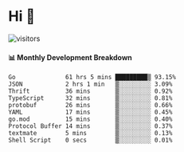 # Hi 👋
 
![visitors](https://visitor-badge.glitch.me/badge?page_id=sorcererxw.sorcererx)

#### 📊 Monthly Development Breakdown

<!--START_SECTION:waka-->
```text
Go              61 hrs 5 mins █████████▒ 93.15%
JSON            2 hrs 1 min   ▒░░░░░░░░░ 3.09%
Thrift          36 mins       ▒░░░░░░░░░ 0.92%
TypeScript      32 mins       ▒░░░░░░░░░ 0.81%
protobuf        26 mins       ▒░░░░░░░░░ 0.66%
YAML            17 mins       ▒░░░░░░░░░ 0.45%
go.mod          15 mins       ▒░░░░░░░░░ 0.40%
Protocol Buffer 14 mins       ▒░░░░░░░░░ 0.37%
textmate        5 mins        ▒░░░░░░░░░ 0.13%
Shell Script    0 secs        ▒░░░░░░░░░ 0.01%
```
<!--END_SECTION:waka-->
